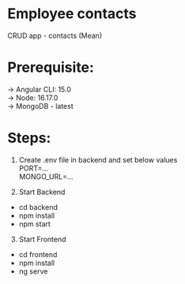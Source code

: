# Employee contacts
CRUD app - contacts (Mean)

# Prerequisite:
 -> Angular CLI: 15.0<br/>
 -> Node: 16.17.0<br/>
 -> MongoDB - latest

# Steps:
1. Create .env file in backend and set below values<br/>
 PORT=...<br/>
 MONGO_URL=...<br/>

2. Start Backend
 - cd backend
 - npm install
 - npm start
3. Start Frontend
 - cd frontend
 - npm install
 - ng serve
